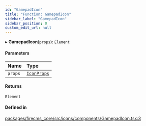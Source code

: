```yaml
---
id: "GamepadIcon"
title: "Function: GamepadIcon"
sidebar_label: "GamepadIcon"
sidebar_position: 0
custom_edit_url: null
---
```


▸ **GamepadIcon**(`props`): `Element`

#### Parameters

| Name | Type |
| :------ | :------ |
| `props` | [`IconProps`](../types/IconProps.md) |

#### Returns

`Element`

#### Defined in

[packages/firecms_core/src/icons/components/GamepadIcon.tsx:3](https://github.com/FireCMSco/firecms/blob/d45f3739/packages/firecms_core/src/icons/components/GamepadIcon.tsx#L3)

